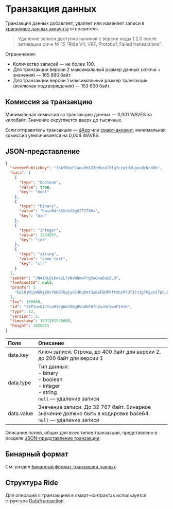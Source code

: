 # Транзакция данных

Транзакция данных добавляет, удаляет или изменяет записи в [хранилище данных аккаунта](/ru/blockchain/account/account-data-storage) отправителя.

> Удаление записи доступно начиная с версии ноды 1.2.0 после активации фичи № 15 “Ride V4, VRF, Protobuf, Failed transactions”.

Ограничения:
* Количество записей — не более 100.
* Для транзакции версии 2 максимальный размер данных (ключи + значения) — 165&nbsp;890 байт.
* Для транзакции версии 1 максимальный размер транзакции (исключая подтверждения) — 153&nbsp;600 байт.

## Комиссия за транзакцию

Минимальная комиссия за транзакцию данных — 0,001 WAVES за килобайт. Значение округляется вверх до тысячных.

Если отправитель транзакции —  [dApp](/ru/blockchain/account/dapp) или [смарт-аккаунт](/ru/blockchain/account/smart-account), минимальная комиссия увеличивается на 0,004 WAVES.

## JSON-представление

```json
{
  "senderPublicKey": "38bYRUxFCaoa9h822nMnsoTX1qfczqtHJLgouNcNnd8h",
  "data": [
    {
      "type": "boolean",
      "value": true,
      "key": "bool"
    },
    {
      "type": "binary",
      "value": "base64:SGVsbG8gV2F2ZXM=",
      "key": "bin"
    },
    {
      "type": "integer",
      "value": 1234567,
      "key": "int"
    },
    {
      "type": "string",
      "value": "some text",
      "key": "str"
    }
  ],
  "sender": "3N4iKL6ikwxiL7yNvWQmw7rg3wGna8uL6LU",
  "feeAssetId": null,
  "proofs": [
    "kE1hjN1yW68j8DsYGNB7Gg1ydC4hqRmt3wBaFQUPkftnbiM7QfJCn1gTHgveJ7pCLXvvqffhKBmiF8qS1Uqk6SR"
  ],
  "fee": 100000,
  "id": "3EPJuvQiJYiu9Y5g6mYDQgHVu8GFUfnZurHrVwwF1ViH",
  "type": 12,
  "version": 2,
  "timestamp": 1591351545000,
  "height": 1029815
}
```

| Поле | Описание |
| :--- | :--- |
| data.key | Ключ записи. Строка, до 400 байт для версии 2, до 200 байт для версии 1 |
| data.type | Тип данных:<br>- binary<br>- boolean<br>- integer<br>- string<br>`null` — удаление записи |
| data.value | Значение записи. До 32 767 байт. Бинарное значение должно быть в кодировке base64.<br>`null` — удаление записи |

Описание полей, общих для всех типов транзакций, представлено в разделе [JSON-представление транзакции](/ru/blockchain/transaction/#json-представление-транзакции).

## Бинарный формат

См. раздел [Бинарный формат транзакции данных](/ru/blockchain/binary-format/transaction-binary-format/data-transaction-binary-format).

## Структура Ride

Для операций с транзакцией в смарт-контрактах используется структура [DataTransaction](/ru/ride/structures/transaction-structures/data-transaction).
